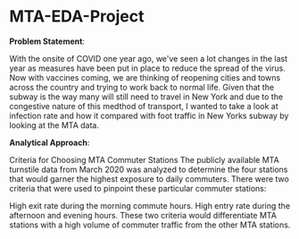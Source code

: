 # MTA-EDA-Project


**Problem Statement**:

With the onsite of COVID one year ago, we've seen a lot changes in the last year as measures have been put in place to reduce the spread of the virus. Now with vaccines coming, we are thinking of reopening cities and towns across the country and trying to work back to normal life.  Given that the subway is the way many will still need to travel in New York and due to the congestive nature of this medthod of transport, I wanted to take a look at infection rate and how it compared with foot traffic in New Yorks subway by looking at the MTA data. 

**Analytical Approach**:

Criteria for Choosing MTA Commuter Stations
The publicly available MTA turnstile data from March 2020 was analyzed to determine the four stations that would garner the highest exposure to daily commuters. There were two criteria that were used to pinpoint these particular commuter stations:

High exit rate during the morning commute hours.
High entry rate during the afternoon and evening hours.
These two criteria would differentiate MTA stations with a high volume of commuter traffic from the other MTA stations.
